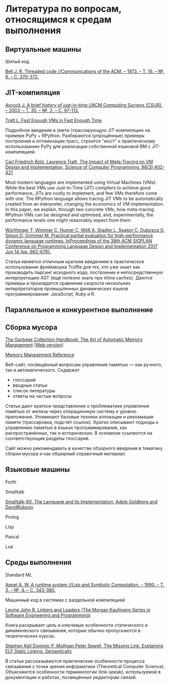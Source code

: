# Литература по вопросам, относящимся к средам выполнения

## Виртуальные машины

Шитый код

[Bell J. R. Threaded code //Communications of the ACM. – 1973. – Т. 16. – №. 6. – С. 370-372.](http://home.iae.nl/users/mhx/Forth_Bell.pdf)

## JIT-компиляция

[Aycock J. A brief history of just-in-time //ACM Computing Surveys (CSUR). – 2003. – Т. 35. – №. 2. – С. 97-113.](https://prism.ucalgary.ca/bitstream/handle/1880/45368/2001-689-12.pdf?sequence=2&isAllowed=y)


[Tratt L. Fast Enough VMs in Fast Enough Time](https://tratt.net/laurie/blog/entries/fast_enough_vms_in_fast_enough_time.html)

Подробное введение в (мета-)трассирующую JIT-компиляцию на примере PyPy + RPython. Разбираются (упрощённые) примеры построения и оптимизации трасс, строится "мост" к практическому использованию PyPy для реализации собственной языковой ВМ с JIT-компиляцией.


[Carl Friedrich Bolz, Laurence Tratt, The Impact of Meta-Tracing on VM Design and Implementation, Science of Computer Programming, 98(3):402-421](https://tratt.net/laurie/research/pubs/html/bolz_tratt__the_impact_of_metatracing_on_vm_design_and_implementation/)

Most modern languages are implemented using Virtual Machines (VMs). While the best VMs use Just-In-Time (JIT) compilers to achieve good performance, JITs are costly to implement, and few VMs therefore come with one. The RPython language allows tracing JIT VMs to be automatically created from an interpreter, changing the economics of VM implementation. In this paper, we explain, through two concrete VMs, how meta-tracing RPython VMs can be designed and optimised, and, experimentally, the performance levels one might reasonably expect from them.


[Würthinger T, Wimmer C, Humer C, Wöß A, Stadler L, Seaton C, Duboscq G, Simon D, Grimmer M. Practical partial evaluation for high-performance dynamic language runtimes. InProceedings of the 38th ACM SIGPLAN Conference on Programming Language Design and Implementation 2017 Jun 14 (pp. 662-676).](https://chrisseaton.com/rubytruffle/pldi17-truffle/pldi17-truffle.pdf)

Статья является отличным кратким введением в практическое использование фреймворка Truffle для тех, кто уже знает как производить парсинг исходного кода, построение и непосредственную интерпретацию AST (ещё полезно знать про inline caches). Даются примеры и произвдится сравнение скорости нескольких интерпретаторов промышленных динамических языков программирования:  JavaScript, Ruby и R.


## Параллельное и конкурентное выполнение

## Сборка мусора

[The Garbage Collection Handbook: The Art of Automatic Memory Management](https://www.amazon.com/Garbage-Collection-Handbook-Management-Algorithms/dp/1420082795) ([Web version](http://gchandbook.org/))


[Memory Management Reference](https://www.memorymanagement.org/)

Веб-сайт, посвящённый вопросам управления памятью &mdash; как ручного, так и автоматического. Содержит
- глоссарий
- вводные статьи
- список литературы
- ответы на частые вопросы

Статьи дают краткое представление о проблематике управления памятью от железа через операционную систему к уровню приложения.
Упоминают базовые техники аллокации и рекламации памяти (трассировка, подсчёт ссылок). Кратко описывают подходы к управлению памятью
в языках программирования, как распространённых, так и исторических. В основном ссылаются на соответствующие разделы глоссария.

Сайт можно рекомендавать в качестве обзорного введения в тематику сборки мусора и как обширный справочный материал.


## Языковые машины

Forth

Smalltalk

[Smalltalk-80: The Language and its Implementation; Adele Goldberg and DavidRobson](http://stephane.ducasse.free.fr/FreeBooks/BlueBook/Bluebook.pdf)

Prolog

Lisp

Pascal

Lua

## Среды выполнения

Standard ML

[Appel A. W. A runtime system //Lisp and Symbolic Computation. – 1990. – Т. 3. – №. 4. – С. 343-380.](http://citeseerx.ist.psu.edu/viewdoc/download?doi=10.1.1.35.4846&rep=rep1&type=pdf)

Машинный код в системах с раздельной компиляцией

[Levine John R. Linkers and Loaders (The Morgan Kaufmann Series in Software Engineering and Programming)](http://www.staroceans.org/e-book/LinkersAndLoaders.pdf)

Книга раскрывает цель и ключевые особенности статического и динамического связывания, которые обычно пропускаются в теоретических курсах.

[Stephen Kell Dominic P. Mulligan Peter Sewell, The Missing Link: Explaining ELF Static Linking, Semantically](https://www.cl.cam.ac.uk/~pes20/rems/papers/oopsla-elf-linking-2016.pdf)

В статье рассказываются практические особенности процесса связывания с точки зрения информатики (Theoretical Computer Science). Объясняются особенности терминологии (link-speak), используемой в документации и работах, посвящённых редакторам связей.
